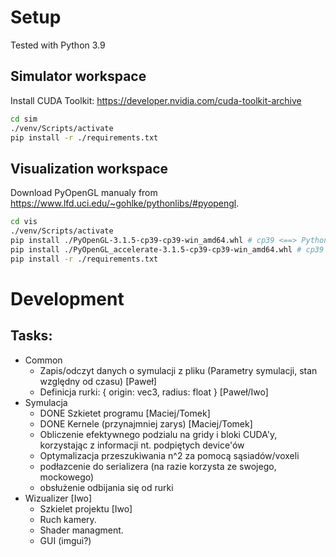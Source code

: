 # Setup
Tested with Python 3.9

## Simulator workspace
Install CUDA Toolkit: https://developer.nvidia.com/cuda-toolkit-archive
```sh
cd sim
./venv/Scripts/activate
pip install -r ./requirements.txt
```

## Visualization workspace
Download PyOpenGL manualy from https://www.lfd.uci.edu/~gohlke/pythonlibs/#pyopengl.
```sh
cd vis
./venv/Scripts/activate
pip install ./PyOpenGL-3.1.5-cp39-cp39-win_amd64.whl # cp39 <==> Python 3.9
pip install ./PyOpenGL_accelerate-3.1.5-cp39-cp39-win_amd64.whl # cp39 <==> Python 3.9
pip install -r ./requirements.txt
```
# Development
## Tasks:
- Common
    - Zapis/odczyt danych o symulacji z pliku (Parametry symulacji, stan względny od czasu) [Paweł]
    - Definicja rurki: { origin: vec3, radius: float } [Paweł/Iwo]
- Symulacja
    - DONE Szkietet programu [Maciej/Tomek] 
    - DONE Kernele (przynajmniej zarys) [Maciej/Tomek]
    - Obliczenie efektywnego podzialu na gridy i bloki CUDA'y, korzystając z informacji nt. podpiętych device'ów
    - Optymalizacja przeszukiwania n^2 za pomocą sąsiadów/voxeli
    - podłazcenie do serializera (na razie korzysta ze swojego, mockowego)
    - obsłużenie odbijania się od rurki
- Wizualizer [Iwo]
    - Szkielet projektu [Iwo]
    - Ruch kamery.
    - Shader managment.
    - GUI (imgui?)
